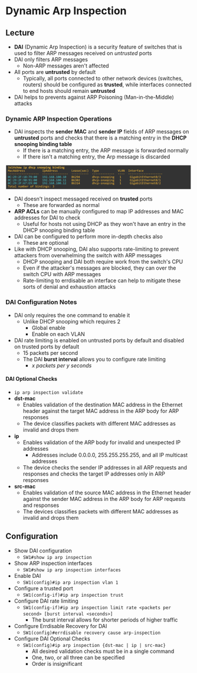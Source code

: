 # Dynamic Arp Inspection

## Lecture

- **DAI** (Dynamic Arp Inspection) is a security feature of switches that is used to filter ARP messages received on *untrusted* ports
- DAI only filters ARP messages
  - Non-ARP messages aren't affected
- All ports are **untrusted** by default
  - Typically, all ports connected to other network devices (switches, routers) should be configured as **trusted**, while interfaces connected to end hosts should remain **untrusted**
- DAI helps to prevents against ARP Poisoning (Man-in-the-Middle) attacks

### Dynamic ARP Inspection Operations

- DAI inspects the **sender MAC** and **sender IP** fields of ARP messages on **untrusted** ports and checks that there is a matching entry in the **DHCP snooping binding table**
  - If there is a matching entry, the ARP message is forwarded normally
  - If there isn't a matching entry, the Arp message is discarded

![DAI Checking the DHCP Snooping Binding Table](./images/dai_inspect_mac_ip.png)

- DAI doesn't inspect messaged received on **trusted** ports
  - These are forwarded as normal
- **ARP ACLs** can be manually configured to map IP addresses and MAC addresses for DAI to check
  - Useful for hosts not using DHCP as they won't have an entry in the DHCP snooping binding table
- DAI can be configured to perform more in-depth checks also
  - These are optional
- Like with DHCP snooping, DAI also supports rate-limiting to prevent attackers from overwhelming the switch with ARP messages
  - DHCP snooping and DAI both require work from the switch's CPU
  - Even if the attacker's messages are blocked, they can over the switch CPU with ARP messages
  - Rate-limiting to errdisable an interface can help to mitigate these sorts of denial and exhaustion attacks
  
### DAI Configuration Notes

- DAI only requires the one command to enable it
  - Unlike DHCP snooping which requires 2
    - Global enable
    - Enable on each VLAN
- DAI rate limiting is enabled on untrusted ports by default and disabled on trusted ports by default
  - 15 packets per second
  - The DAI **burst interval** allows you to configure rate limiting
    - $x$ *packets per* $y$ *seconds*

#### DAI Optional Checks

- `ip arp inspection validate`
- **dst-mac**
  - Enables validation of the destination MAC address in the Ethernet header against the target MAC address in the ARP body for ARP responses
  - The device classifies packets with different MAC addresses as invalid and drops them
- **ip**
  - Enables validation of the ARP body for invalid and unexpected IP addresses
    - Addresses include 0.0.0.0, 255.255.255.255, and all IP multicast addresses
  - The device checks the sender IP addresses in all ARP requests and responses and checks the target IP addresses only in ARP responses
- **src-mac**
  - Enables validation of the source MAC address in the Ethernet header against the sender MAC address in the ARP body for ARP requests and responses
  - The devices classifies packets with different MAC addresses as invalid and drops them

## Configuration

- Show DAI configuration
  - `SW1#show ip arp inspection`
- Show ARP inspection interfaces
  - `SW1#show ip arp inspection interfaces`
- Enable DAI
  - `SW1(config)#ip arp inspection vlan 1`
- Configure a trusted port
  - `SW1(config-if)#ip arp inspection trust`
- Configure DAI rate limiting
  - `SW1(config-if)#ip arp inspection limit rate <packets per second> [burst interval <seconds>]`
    - The burst interval allows for shorter periods of higher traffic
- Configure Errdisable Recovery for DAI
  - `SW1(config)#errdisable recovery cause arp-inspection`
- Configure DAI Optional Checks
  - `SW1(config)#ip arp inspection {dst-mac | ip | src-mac}`
    - All desired validation checks must be in a single command
    - One, two, or all three can be specified
    - Order is insignificant
